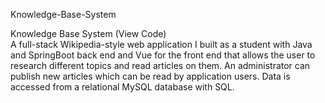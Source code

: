 Knowledge-Base-System 

Knowledge Base System (View Code)	
A full-stack Wikipedia-style web application I built as a student with Java and SpringBoot back end and Vue for the front end that allows the user to research different topics and read articles on them. An administrator can publish new articles which can be read by application users. Data is accessed from a relational MySQL database with SQL.
